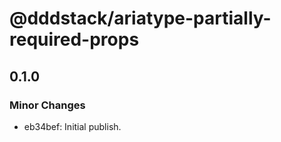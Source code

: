 # @dddstack/ariatype-partially-required-props

## 0.1.0

### Minor Changes

- eb34bef: Initial publish.
